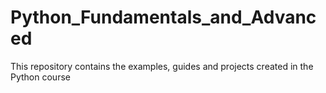 # Python_Fundamentals_and_Advanced
This repository contains the examples, guides and projects created in the Python course
